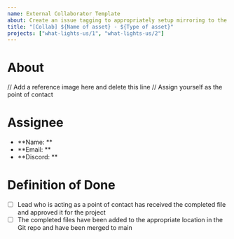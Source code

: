 ```yaml
---
name: External Collaborator Template
about: Create an issue tagging to appropriately setup mirroring to the public facing GitHub board
title: "[Collab] ${Name of asset} - ${Type of asset}"
projects: ["what-lights-us/1", "what-lights-us/2"]
---
```


# About
// Add a reference image here and delete this line
// Assign yourself as the point of contact

# Assignee
* **Name: ** 
* **Email: ** 
* **Discord: ** 

# Definition of Done
* [ ] Lead who is acting as a point of contact has received the completed file and approved it for the project
* [ ] The completed files have been added to the appropriate location in the Git repo and have been merged to main
